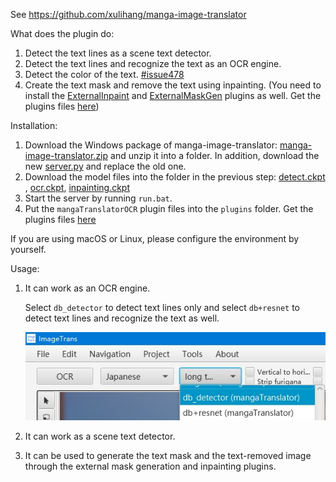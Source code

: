 See <https://github.com/xulihang/manga-image-translator>

What does the plugin do:

1. Detect the text lines as a scene text detector.
2. Detect the text lines and recognize the text as an OCR engine.
3. Detect the color of the text. [#issue478](https://github.com/xulihang/ImageTrans-docs/issues/478)
4. Create the text mask and remove the text using inpainting. (You need to install the [ExternalInpaint](https://github.com/xulihang/ImageTrans_plugins/tree/master/ExternalInpaint) and [ExternalMaskGen](https://github.com/xulihang/ImageTrans_plugins/tree/master/ExternalMaskGen) plugins as well. Get the plugins files [here](https://github.com/xulihang/ImageTrans_plugins/releases/download/plugins/ImageTrans_plugins.zip))


Installation:

1. Download the Windows package of manga-image-translator: [manga-image-translator.zip](https://github.com/xulihang/manga-image-translator/releases/download/packages/manga-image-translator.zip) and unzip it into a folder. In addition, download the new [server.py](https://github.com/xulihang/manga-image-translator/raw/main/server.py) and replace the old one.
2. Download the model files into the folder in the previous step: [detect.ckpt
](https://github.com/zyddnys/manga-image-translator/releases/download/beta-0.2.1/detect.ckpt), [ocr.ckpt](https://github.com/zyddnys/manga-image-translator/releases/download/beta-0.2.1/ocr.ckpt), [inpainting.ckpt](https://github.com/zyddnys/manga-image-translator/releases/download/beta-0.2.1/inpainting.ckpt)
3. Start the server by running `run.bat`.
4. Put the `mangaTranslatorOCR` plugin files into the `plugins` folder. Get the plugins files [here](https://github.com/xulihang/ImageTrans_plugins/releases/download/plugins/ImageTrans_plugins.zip)

If you are using macOS or Linux, please configure the environment by yourself.


Usage:

1. It can work as an OCR engine.
   
   Select `db_detector` to detect text lines only and select `db+resnet` to detect text lines and recognize the text as well.

   ![engines](./engines.jpg)

2. It can work as a scene text detector.
3. It can be used to generate the text mask and the text-removed image through the external mask generation and inpainting plugins.

